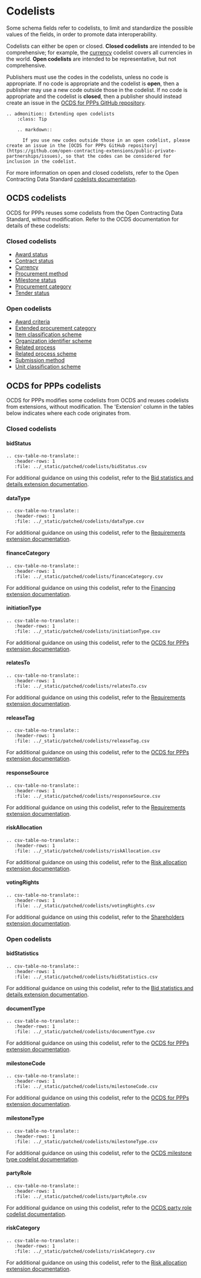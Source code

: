 # Codelists

Some schema fields refer to codelists, to limit and standardize the possible values of the fields, in order to promote data interoperability.

Codelists can either be open or closed. **Closed codelists** are intended to be comprehensive; for example, the [currency](http://standard.open-contracting.org/latest/en/schema/codelists/#currency) codelist covers all currencies in the world. **Open codelists** are intended to be representative, but not comprehensive.

Publishers must use the codes in the codelists, unless no code is appropriate. If no code is appropriate and the codelist is **open**, then a publisher may use a new code outside those in the codelist. If no code is appropriate and the codelist is **closed**, then a publisher should instead create an issue in the [OCDS for PPPs GitHub repository](https://github.com/open-contracting-extensions/public-private-partnerships/issues).

```eval_rst
.. admonition:: Extending open codelists
    :class: Tip

    .. markdown::

      If you use new codes outside those in an open codelist, please create an issue in the [OCDS for PPPs GitHub repository](https://github.com/open-contracting-extensions/public-private-partnerships/issues), so that the codes can be considered for inclusion in the codelist.

```

For more information on open and closed codelists, refer to the Open Contracting Data Standard [codelists documentation](http://standard.open-contracting.org/latest/en/schema/codelists/).

## OCDS codelists

OCDS for PPPs reuses some codelists from the Open Contracting Data Standard, without modification. Refer to the OCDS documentation for details of these codelists:

### Closed codelists

* [Award status](http://standard.open-contracting.org/latest/en/schema/codelists/#award-status)
* [Contract status](http://standard.open-contracting.org/latest/en/schema/codelists/#contract-status)
* [Currency](http://standard.open-contracting.org/latest/en/schema/codelists/#currency)
* [Procurement method](http://standard.open-contracting.org/latest/en/schema/codelists/#method)
* [Milestone status](http://standard.open-contracting.org/latest/en/schema/codelists/#milestone-status)
* [Procurement category](http://standard.open-contracting.org/latest/en/schema/codelists/#procurement-category)
* [Tender status](http://standard.open-contracting.org/latest/en/schema/codelists/#tender-status)

### Open codelists

* [Award criteria](http://standard.open-contracting.org/latest/en/schema/codelists/#award-criteria)
* [Extended procurement category](http://standard.open-contracting.org/latest/en/schema/codelists/#extended-procurement-category)
* [Item classification scheme](http://standard.open-contracting.org/latest/en/schema/codelists/#item-classification-scheme)
* [Organization identifier scheme](http://standard.open-contracting.org/latest/en/schema/codelists/#organization-identifier-scheme)
* [Related process](http://standard.open-contracting.org/latest/en/schema/codelists/#related-process)
* [Related process scheme](http://standard.open-contracting.org/latest/en/schema/codelists/#related-process-scheme)
* [Submission method](http://standard.open-contracting.org/latest/en/schema/codelists/#submission-method)
* [Unit classification scheme](http://standard.open-contracting.org/latest/en/schema/codelists/#unit-classification-scheme)

## OCDS for PPPs codelists

OCDS for PPPs modifies some codelists from OCDS and reuses codelists from extensions, without modification. The 'Extension' column in the tables below indicates where each code originates from.

### Closed codelists

#### bidStatus

```eval_rst
.. csv-table-no-translate::
   :header-rows: 1
   :file: ../_static/patched/codelists/bidStatus.csv
```

For additional guidance on using this codelist, refer to the [Bid statistics and details extension documentation](https://extensions.open-contracting.org/en/extensions/bids/v1.1.4/).

#### dataType

```eval_rst
.. csv-table-no-translate::
   :header-rows: 1
   :file: ../_static/patched/codelists/dataType.csv
```

For additional guidance on using this codelist, refer to the [Requirements extension documentation](https://extensions.open-contracting.org/en/extensions/requirements/master/).

#### financeCategory

```eval_rst
.. csv-table-no-translate::
   :header-rows: 1
   :file: ../_static/patched/codelists/financeCategory.csv
```

For additional guidance on using this codelist, refer to the [Financing extension documentation](https://extensions.open-contracting.org/en/extensions/finance/master/).

#### initiationType

```eval_rst
.. csv-table-no-translate::
   :header-rows: 1
   :file: ../_static/patched/codelists/initiationType.csv
```

For additional guidance on using this codelist, refer to the [OCDS for PPPs extension documentation](https://extensions.open-contracting.org/en/extensions/ppp/master/).

#### relatesTo

```eval_rst
.. csv-table-no-translate::
   :header-rows: 1
   :file: ../_static/patched/codelists/relatesTo.csv
```

For additional guidance on using this codelist, refer to the [Requirements extension documentation](https://extensions.open-contracting.org/en/extensions/requirements/master/).

#### releaseTag

```eval_rst
.. csv-table-no-translate::
   :header-rows: 1
   :file: ../_static/patched/codelists/releaseTag.csv
```

For additional guidance on using this codelist, refer to the [OCDS for PPPs extension documentation](https://extensions.open-contracting.org/en/extensions/ppp/master/).

#### responseSource

```eval_rst
.. csv-table-no-translate::
   :header-rows: 1
   :file: ../_static/patched/codelists/responseSource.csv
```

For additional guidance on using this codelist, refer to the [Requirements extension documentation](https://extensions.open-contracting.org/en/extensions/requirements/master/).

#### riskAllocation

```eval_rst
.. csv-table-no-translate::
   :header-rows: 1
   :file: ../_static/patched/codelists/riskAllocation.csv
```

For additional guidance on using this codelist, refer to the [Risk allocation extension documentation](https://extensions.open-contracting.org/en/extensions/risk_allocation/master/).

#### votingRights

```eval_rst
.. csv-table-no-translate::
   :header-rows: 1
   :file: ../_static/patched/codelists/votingRights.csv
```

For additional guidance on using this codelist, refer to the [Shareholders extension documentation](https://extensions.open-contracting.org/en/extensions/shareholders/master/).

### Open codelists

#### bidStatistics

```eval_rst
.. csv-table-no-translate::
   :header-rows: 1
   :file: ../_static/patched/codelists/bidStatistics.csv
```

For additional guidance on using this codelist, refer to the [Bid statistics and details extension documentation](https://extensions.open-contracting.org/en/extensions/bids/v1.1.4/).

#### documentType

```eval_rst
.. csv-table-no-translate::
   :header-rows: 1
   :file: ../_static/patched/codelists/documentType.csv
```

For additional guidance on using this codelist, refer to the [OCDS for PPPs extension documentation](https://extensions.open-contracting.org/en/extensions/ppp/master/).

#### milestoneCode

```eval_rst
.. csv-table-no-translate::
   :header-rows: 1
   :file: ../_static/patched/codelists/milestoneCode.csv
```

For additional guidance on using this codelist, refer to the [OCDS for PPPs extension documentation](https://extensions.open-contracting.org/en/extensions/ppp/master/).

#### milestoneType

```eval_rst
.. csv-table-no-translate::
   :header-rows: 1
   :file: ../_static/patched/codelists/milestoneType.csv
```

For additional guidance on using this codelist, refer to the [OCDS milestone type codelist documentation](http://standard.open-contracting.org/latest/en/schema/codelists/#milestone-type).

#### partyRole

```eval_rst
.. csv-table-no-translate::
   :header-rows: 1
   :file: ../_static/patched/codelists/partyRole.csv
```

For additional guidance on using this codelist, refer to the [OCDS party role codelist documentation](http://standard.open-contracting.org/latest/en/schema/codelists/#party-role).

#### riskCategory

```eval_rst
.. csv-table-no-translate::
   :header-rows: 1
   :file: ../_static/patched/codelists/riskCategory.csv
```

For additional guidance on using this codelist, refer to the [Risk allocation extension documentation](https://extensions.open-contracting.org/en/extensions/risk_allocation/master/).
